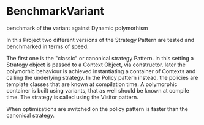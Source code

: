 # BenchmarkVariant
benchmark of the variant against Dynamic polymorhism


In this Project two different versions of the Strategy Pattern are tested and benchmarked in terms of speed.

The first one is the "classic" or canonical strategy Pattern. In this setting a Strategy object is passed to a Context Object, via constructor. later the polymorhic behaviour is achieved instantiating a container of Contexts and calling the underlying strategy.
In the Policy pattern instead, the policies are template classes that are known at compilation time. A polymorphic container is built using variants, that as well should be known at compile time. The strategy is called using the Visitor pattern.

When optimizations are switched on the policy pattern is faster than the canonical strategy.
